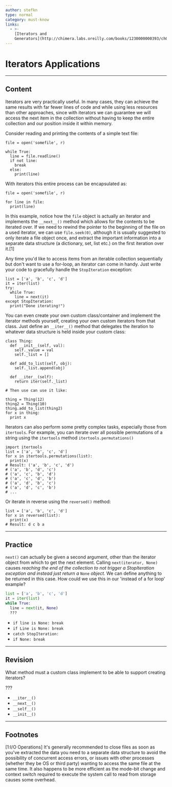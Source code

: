```yaml
---
author: stefkn
type: normal
category: must-know
links:
  - >-
    [Iterators and
    Generators](http://chimera.labs.oreilly.com/books/1230000000393/ch04.html){website}
---
```


# Iterators Applications


---

## Content

Iterators are very practically useful. In many cases, they can achieve the same results with far fewer lines of code and while using less resources than other approaches, since with iterators we can guarantee we will access the next item in the collection without having to keep the entire collection and our position inside it within memory.

Consider reading and printing the contents of a simple text file:

```plain-text
file = open('somefile', r)

while True:
  line = file.readline()
  if not line:
    break
  else:
    print(line)
```

With iterators this entire process can be encapsulated as:

```plain-text
file = open('somefile', r)

for line in file:
  print(line)
```

In this example, notice how the `file` object is actually an iterator and implements the `__next__()` method which allows for the contents to be iterated over. If we need to rewind the pointer to the beginning of the file on a used iterator, we can use `file.seek(0)`, although it is usually suggested to only iterate a file object once, and extract the important information into a separate data structure (a dictionary, set, list etc.) on the first iteration over it.[1]

Any time you'd like to access items from an iterable collection sequentially but don't want to use a for-loop, an iterator can come in handy. Just write your code to gracefully handle the `StopIteration` exception:  

```plain-text
list = ['a', 'b', 'c', 'd']
it = iter(list)
try:
  while True:
    line = next(it)
except StopIteration:
  print("Done iterating!")
```

You can even create your own custom class/container and implement the iterator methods yourself, creating your own custom iterators from that class. Just define an `__iter__()` method that delegates the iteration to whatever data structure is held inside your custom class:

```plain-text
class Thing:
  def __init__(self, val):
    self._value = val
    self._list = []

  def add_to_list(self, obj):
    self._list.append(obj)

  def __iter__(self):
    return iter(self._list)

# Then use can use it like:

thing = Thing(12)
thing2 = Thing(10)
thing.add_to_list(thing2)
for x in thing:
  print x
```

Iterators can also perform some pretty complex tasks, especially those from `itertools`. For example, you can iterate over all possible permutations of a string using the `itertools` method `itertools.permutations()`

```plain-text
import itertools
list = ['a', 'b', 'c', 'd']
for x in itertools.permutations(list):
  print(x)
# Result: ('a', 'b', 'c', 'd')
# ('a', 'b', 'd', 'c')
# ('a', 'c', 'b', 'd')
# ('a', 'c', 'd', 'b')
# ('a', 'd', 'b', 'c')
# ('a', 'd', 'c', 'b')
# ...
```

Or iterate in reverse using the `reversed()` method:

```plain-text
list = ['a', 'b', 'c', 'd']
for x in reversed(list):
  print(x)
# Result: d c b a
```


---

## Practice

`next()` can actually be given a second argument, other than the iterator object from which to get the next element. Calling `next(iterator, None)` causes *reaching the end of the collection to not trigger a StopIteration exception and instead just return a* `None` *object.* We can define anything to be returned in this case. How could we use this in our 'instead of a for loop' example?

```python
list = ['a', 'b', 'c', 'd']
it = iter(list)
while True:
  line = next(it, None)
  ???
```

- `if line is None: break`
- `if Line is None: break`
- `catch StopIteration: `
- `if None: break`


---

## Revision

What method must a custom class implement to be able to support creating iterators?

???

- `__iter__()`
- `__next__()`
- `__self__()`
- `__init__()`


---

## Footnotes

[1:I/O Operations]
It's generally recommended to close files as soon as you've extracted the data you need to a separate data structure to avoid the possibility of concurrent access errors, or issues with other processes (whether they be OS or third party) wanting to access the same file at the same time. It also happens to be more efficient as the mode-bit change and context switch required to execute the system call to read from storage causes some overhead.
 
